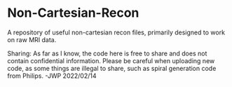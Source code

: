# Non-Cartesian-Recon
A repository of useful non-cartesian recon files, primarily designed to work on raw MRI data. 

Sharing: As far as I know, the code here is free to share and does not contain confidential information. Please be careful when uploading new code, as some things are illegal to share, such as spiral generation code from Philips. -JWP 2022/02/14
